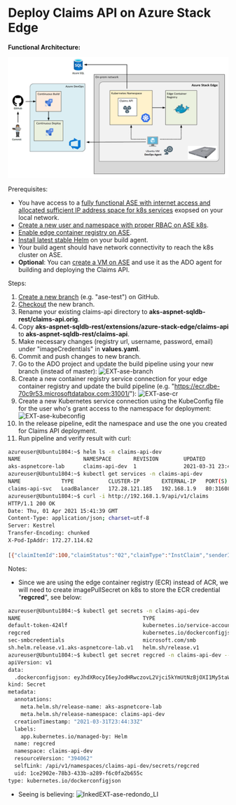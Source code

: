 # Deploy Claims API on Azure Stack Edge

**Functional Architecture:**

![alt tag](../../images/EXT-ase-arch.png)

Prerequisites:
* You have access to a [fully functional ASE with internet access and allocated sufficient IP address space for k8s services](https://docs.microsoft.com/en-us/azure/databox-online/azure-stack-edge-gpu-deploy-configure-network-compute-web-proxy#enable-compute-network) exopsed on your local network.
* [Create a new user and namespace with proper RBAC on ASE k8s](https://docs.microsoft.com/en-us/azure/databox-online/azure-stack-edge-gpu-create-kubernetes-cluster).
* [Enable edge container registry on ASE](https://docs.microsoft.com/en-us/azure/databox-online/azure-stack-edge-gpu-edge-container-registry).
* [Install latest stable Helm](https://helm.sh/docs/intro/install/) on your build agent.
* Your build agent should have network connectivity to reach the k8s cluster on ASE.
* **Optional**: You can [create a VM on ASE](https://docs.microsoft.com/en-us/azure/databox-online/azure-stack-edge-gpu-deploy-virtual-machine-portal) and use it as the ADO agent for building and deploying the Claims API.

Steps:
1. [Create a new branch](https://docs.github.com/en/github/collaborating-with-issues-and-pull-requests/creating-and-deleting-branches-within-your-repository) (e.g. "ase-test") on GitHub.
2. [Checkout](https://git-scm.com/book/en/v2/Git-Branching-Basic-Branching-and-Merging) the new branch.
3. Rename your existing claims-api directory to **aks-aspnet-sqldb-rest/claims-api.orig**.
4. Copy **aks-aspnet-sqldb-rest/extensions/azure-stack-edge/claims-api** to **aks-aspnet-sqldb-rest/claims-api**.
5. Make necessary changes (registry url, username, password, email) under "imageCredentials" in **values.yaml**.
6. Commit and push changes to new branch.
7. Go to the ADO project and update the build pipeline using your new branch (instead of master):
![EXT-ase-branch](https://user-images.githubusercontent.com/15071173/113321960-f9621000-92c8-11eb-81d2-a6aaa87e2a0f.png)
8. Create a new container registry service connection for your edge container registry and update the build pipeline (e.g. "https://ecr.dbe-70c9r53.microsoftdatabox.com:31001/"):
![EXT-ase-cr](https://user-images.githubusercontent.com/15071173/113322028-0b43b300-92c9-11eb-8b61-65a5a4e7d64d.png)
9. Create a new Kubernetes service connection using the KubeConfig file for the user who's grant access to the namespace for deployment:
![EXT-ase-kubeconfig](https://user-images.githubusercontent.com/15071173/113322064-13035780-92c9-11eb-825d-22817c39f826.png)
10. In the release pipeline, edit the namespace and use the one you created for Claims API deployment.
11. Run pipeline and verify result with curl:
```bash
azureuser@Ubuntu1804:~$ helm ls -n claims-api-dev
NAME                    NAMESPACE       REVISION        UPDATED                                 STATUS          CHART                   APP VERSION
aks-aspnetcore-lab      claims-api-dev  1               2021-03-31 23:44:33.354484376 +0000 UTC deployed        claims-api-0.1.0        1.0
azureuser@Ubuntu1804:~$ kubectl get services -n claims-api-dev
NAME             TYPE           CLUSTER-IP       EXTERNAL-IP   PORT(S)        AGE
claims-api-svc   LoadBalancer   172.28.121.185   192.168.1.9   80:31608/TCP   154m
azureuser@Ubuntu1804:~$ curl -i http://192.168.1.9/api/v1/claims
HTTP/1.1 200 OK
Date: Thu, 01 Apr 2021 15:41:39 GMT
Content-Type: application/json; charset=utf-8
Server: Kestrel
Transfer-Encoding: chunked
X-Pod-IpAddr: 172.27.114.62

[{"claimItemId":100,"claimStatus":"02","claimType":"InstClaim","senderID":"CLPCSVNTEST2","receiverID":"APPCSVNTEST1","originatorID":"ORGNCSVTEST1","destinationID":"DESMEDSTEST1","claimInputMethod":"E","subscriberInfo":[{"subscriberInfoId":100,"subscriberRelationship":"18","subscriberPolicyNumber":"12345","insuredGroupName":"MD000004","subscriberLastName":"Doe","subscriberFirstName":"John","subscriberMiddleName":"","subscriberIdentifierSSN":"489-88-7001","subscriberAddressLine1":"5589 Hawthorne Way","subscriberAddressLine2":"","subscriberCity":"Sacramento","subscriberState":"CA","subscriberPostalCode":"95835","subscriberCountry":"US","subDateOfBirth":"12-19-1984","subscriberGender":"Male","payerName":"","patientLastName":"","patientFirstName":"","patientSSN":"489-88-7001","patientMemberID":"12345","patientDOB":"12-19-1984","patientGender":"Male","catgOfService":"Consultation","claimItemId":100}],"claimNumber":"1234121235","totalClaimCharge":1234.50,"patientStatus":"01","patientAmountDue":0.00,"serviceDate":"0001-01-01T00:00:00","policyNumber":"898435","claimPaidDate":"2021-02-03T00:06:38.4030071","serviceLineDetails":[{"serviceLineDetailsId":100,"statementDate":"2018-10-31T08:30:00","lineCounter":1,"serviceCodeDescription":"INPT","lineChargeAmount":15000.00,"drugCode":"UN","drugUnitQuantity":23,"pharmacyPrescriptionNumber":"123897","serviceType":"Consultation","providerCode":"72","providerLastName":"Longhorn","providerFirstName":"Dr. James","providerIdentification":"20120904-20120907","inNetworkIndicator":true,"claimItemId":100}],"planPayment":[{"planPaymentId":100,"primaryPayerID":"MEDICAID","cobServicePaidAmount":15000.00,"serviceCode":"ABC","paymentDate":"2021-02-03T00:00:00","claimAdjGroupCode":"HIPAA","claimAdjReasonCode":"CO","claimAdjAmount":500.00,"claimAdjQuantity":"3","claimItemId":100}]}]
```

Notes:
* Since we are using the edge container registry (ECR) instead of ACR, we will need to create imagePullSecret on k8s to store the ECR credential "**regcred**", see below:
```bash
azureuser@Ubuntu1804:~$ kubectl get secrets -n claims-api-dev
NAME                                       TYPE                                  DATA   AGE
default-token-424lf                        kubernetes.io/service-account-token   3      4d20h
regcred                                    kubernetes.io/dockerconfigjson        1      15h
sec-smbcredentials                         microsoft.com/smb                     2      46h
sh.helm.release.v1.aks-aspnetcore-lab.v1   helm.sh/release.v1                    1      15h
azureuser@Ubuntu1804:~$ kubectl get secret regcred -n claims-api-dev --output=yaml
apiVersion: v1
data:
  .dockerconfigjson: eyJhdXRocyI6eyJodHRwczovL2Vjci5kYmUtNzBjOXI1My5taWNyb3NvZnRkYXRhYm94LmNvbTozMTAwMSI6eyJ1c2VybmFtZSI6ImFzZS1lY3ItdXNlciIsInBhc3N3b3JkIjoiTG5KbFF5V0owZlRXNEZsIiwiZW1haWwiOiJrOHNhZG1pbkByZWRvbmRvYXNlLm9yZyIsImF1dGgiOiJZWE5sTFdWamNpMTFjMlZ5T2t4dVNteFJlVmRLTUdaVVZ6UkdiQT09In19fQ==
kind: Secret
metadata:
  annotations:
    meta.helm.sh/release-name: aks-aspnetcore-lab
    meta.helm.sh/release-namespace: claims-api-dev
  creationTimestamp: "2021-03-31T23:44:33Z"
  labels:
    app.kubernetes.io/managed-by: Helm
  name: regcred
  namespace: claims-api-dev
  resourceVersion: "394062"
  selfLink: /api/v1/namespaces/claims-api-dev/secrets/regcred
  uid: 1ce2902e-78b3-433b-a289-f6c0fa2b655c
type: kubernetes.io/dockerconfigjson
```
* Seeing is believing:
![InkedEXT-ase-redondo_LI](https://user-images.githubusercontent.com/15071173/113322952-34b10e80-92ca-11eb-890c-c065b3d37433.jpg)
